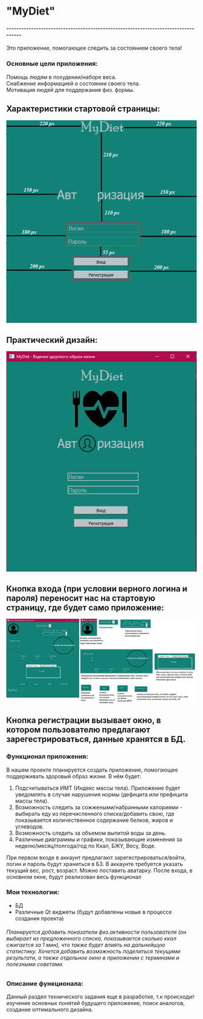 # "MyDiet"

#### ----------------------------------------------------------------------------------

Это приложение, помогающее следить за состоянием своего тела!

### Основные цели приложения:
Помощь людям в похудении/наборе веса.\
Снабжение информацией о состоянии своего тела.\
Мотивация людей для поддержания физ. формы.

## Характеристики стартовой страницы: 
![alt text](authorization_req.png)

## Практический дизайн:
![alt text](authorization_window.png)

## Кнопка входа (при условии верного логина и пароля) переносит нас на стартовую страницу, где будет само приложение:

![alt text](main_req.png)

## Кнопка регистрации вызывает окно, в котором пользователю предлагают зарегестрироваться, данные хранятся в БД. 

### Функционал приложения:

В нашем проекте планируется создать приложение, помогающее поддерживать здоровый образ жизни.
В нём будет:
1) Подсчитываться ИМТ (Индекс массы тела). Приложение будет уведомлять в случае нарушения нормы
   (дефицита или префицита массы тела).
2) Возможность следить за сожжеными/набранными калориями - выбирать еду из перечисленного списка/добавить свою, где показывается
количественное содержание белков, жиров и углеводов.
3) Возможность следить за объемом выпитой воды за день.
4) Различные диаграммы и графики, показывающие изменения за неделю/месяц/полгода/год по Ккал, БЖУ, Весу,
Воде.

При первом входе в аккаунт предлагают зарегестрироваться/войти, логин и пароль будут храниться в БЗ.
В аккаунте требуется указать текущий вес, рост, возраст. Можно поставить аватарку.
После входа, в основном окне, будут реализован весь функционал

### Мои технологии:
- БД
- Различные Qt виджеты
(будут добавлены новые в процессе создания проекта)

###### Планируется добавить показатели физ.активности пользователя (он выбирает из предложенного списка, показывается сколько ккал сжигается за 1 мин), что также будет влиять на дальнейшую статистику. Хочется добавить возможность поделиться текущими результати, а также отдельное окно в приложении с терминами и полезными советами.

### Описание функционала:
Данный раздел технического задания еще в разработке, т.к происходит изучение основных понятий будущего приложение, поиск аналогов, создание оптимального дизайна.
